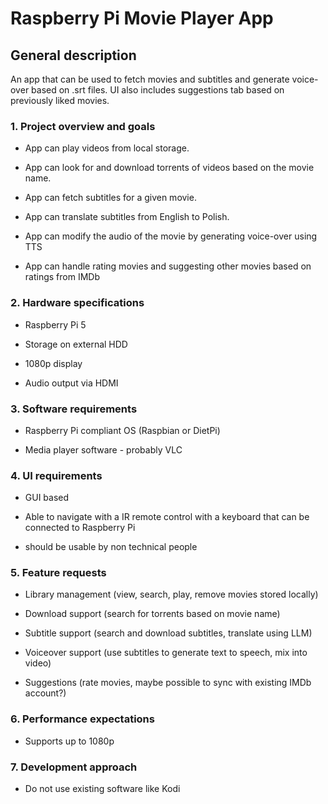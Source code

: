 # Raspberry Pi Movie Player App



## General description



An app that can be used to fetch movies and subtitles and generate voice-over based on .srt files. UI also includes suggestions tab based on previously liked movies.



### 1. Project overview and goals

   - App can play videos from local storage.

   - App can look for and download torrents of videos based on the movie name.

   - App can fetch subtitles for a given movie.

   - App can translate subtitles from English to Polish.

   - App can modify the audio of the movie by generating voice-over using TTS

   - App can handle rating movies and suggesting other movies based on ratings from IMDb



### 2. Hardware specifications

   - Raspberry Pi 5

   - Storage on external HDD

   - 1080p display

   - Audio output via HDMI



### 3. Software requirements

   - Raspberry Pi compliant OS (Raspbian or DietPi)

   - Media player software - probably VLC



### 4. UI requirements

   - GUI based

   - Able to navigate with a IR remote control with a keyboard that can be connected to Raspberry Pi

   - should be usable by non technical people



### 5. Feature requests

   - Library management (view, search, play, remove movies stored locally)

   - Download support (search for torrents based on movie name)

   - Subtitle support (search and download subtitles, translate using LLM)

   - Voiceover support (use subtitles to generate text to speech, mix into video)

   - Suggestions (rate movies, maybe possible to sync with existing IMDb account?)



### 6. Performance expectations

   - Supports up to 1080p



### 7. Development approach

   - Do not use existing software like Kodi

